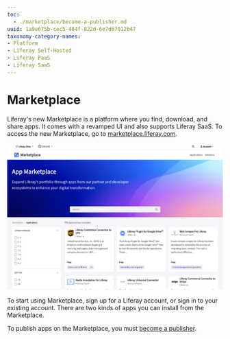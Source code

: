 ```yaml
---
toc:
  - ./marketplace/become-a-publisher.md
uuid: 1a9e675b-cec5-484f-822d-6e7d67012b47
taxonomy-category-names:
- Platform
- Liferay Self-Hosted
- Liferay PaaS
- Liferay SaaS
---
```

# Marketplace

Liferay's new Marketplace is a platform where you find, download, and share apps. It comes with a revamped UI and also supports Liferay SaaS. To access the new Marketplace, go to [marketplace.liferay.com](https://marketplace.liferay.com/).

![Visit the new Marketplace to find, download, and share apps.](./marketplace/images/01.png)

To start using Marketplace, sign up for a Liferay account, or sign in to your existing account. There are two kinds of apps you can install from the Marketplace.

<!-- TASK - To add later once we have articles on installations
* DXP Apps - These apps are provided as an `.lpkg` and runs on Liferay Self-Hosted and Liferay PaaS.
* Cloud Apps - These apps are provided as a [LUFFA](https://learn.liferay.com/w/dxp/building-applications/client-extensions/packaging-client-extensions) and run on Liferay SaaS. -->

To publish apps on the Marketplace, you must [become a publisher](./marketplace/become-a-publisher.md).